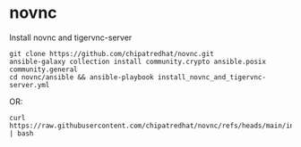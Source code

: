 # novnc
Install novnc and tigervnc-server

~~~
git clone https://github.com/chipatredhat/novnc.git  
ansible-galaxy collection install community.crypto ansible.posix community.general  
cd novnc/ansible && ansible-playbook install_novnc_and_tigervnc-server.yml  
~~~
OR:
~~~
curl https://raw.githubusercontent.com/chipatredhat/novnc/refs/heads/main/install_novnc.sh | bash
~~~
